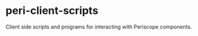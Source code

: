 peri-client-scripts
===================

Client side scripts and programs for interacting with Periscope components.
